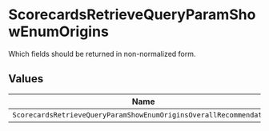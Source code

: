 # ScorecardsRetrieveQueryParamShowEnumOrigins

Which fields should be returned in non-normalized form.


## Values

| Name                                                               | Value                                                              |
| ------------------------------------------------------------------ | ------------------------------------------------------------------ |
| `ScorecardsRetrieveQueryParamShowEnumOriginsOverallRecommendation` | overall_recommendation                                             |
